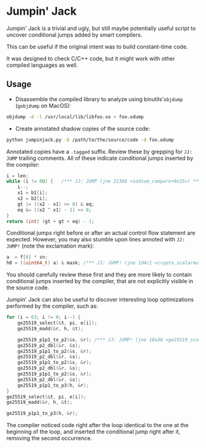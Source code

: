 Jumpin' Jack
============

Jumpin' Jack is a trivial and ugly, but still maybe potentially useful script to uncover conditional jumps added by smart compilers.

This can be useful if the original intent was to build constant-time code.

It was designed to check C/C++ code, but it might work with other compiled languages as well.

Usage
-----

* Disassemble the compiled library to analyze using binutils'`objdump` (`gobjdump` on MacOS):

```sh
objdump -d -l /usr/local/lib/libfoo.so > foo.odump
```

* Create annotated shadow copies of the source code:

```sh
python jumpinjack.py -b /path/to/the/source/code -d foo.odump
```

Annotated copies have a `.tagged` suffix. Review these by grepping for `JJ: JUMP` trailing comments. All of these indicate conditional jumps inserted by the compiler:

```c
i = len;
while (i != 0U) {   /*** JJ: JUMP (jne 21368 <sodium_compare+0x25>) ***/
    i--;
    x1 = b1[i];
    x2 = b2[i];
    gt |= ((x2 - x1) >> 8) & eq;
    eq &= ((x2 ^ x1) - 1) >> 8;
}
return (int) (gt + gt + eq) - 1;
```

Conditional jumps right before or after an actual control flow statement are expected. However, you may also stumble upon lines annoted with `JJ: JUMP!` (note the exclamation mark):

```c
a  = f[0] * sn;
h0 = ((uint64_t) a) & mask; /*** JJ: JUMP! (jne 1d4c1 <crypto_scalarmult_curve25519_ref10+0x19f>) ***/
```

You should carefully review these first and they are more likely to contain conditional jumps inserted by the compiler, that are not explicitly visible in the source code.

Jumpin' Jack can also be useful to discover interesting loop optimizations performed by the compiler, such as:

```c
for (i = 63; i != 0; i--) {
    ge25519_select(&t, pi, e[i]);
    ge25519_madd(&r, h, &t);

    ge25519_p1p1_to_p2(&s, &r);	/*** JJ: JUMP! (jne 10a38 <ge25519_scalarmult+0x285>) ***/
    ge25519_p2_dbl(&r, &s);
    ge25519_p1p1_to_p2(&s, &r);
    ge25519_p2_dbl(&r, &s);
    ge25519_p1p1_to_p2(&s, &r);
    ge25519_p2_dbl(&r, &s);
    ge25519_p1p1_to_p2(&s, &r);
    ge25519_p2_dbl(&r, &s);
    ge25519_p1p1_to_p3(h, &r);
}
ge25519_select(&t, pi, e[i]);
ge25519_madd(&r, h, &t);

ge25519_p1p1_to_p3(h, &r);
```

The compiler noticed code right after the loop identical to the one at the beginning of the loop, and inserted the conditional jump right after it, removing the second occurrence.
